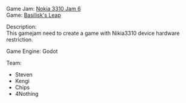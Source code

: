 Game Jam: [Nokia 3310 Jam 6](https://itch.io/jam/nokiajam6)<br>
Game: [Basilisk's Leap](https://kengikita.itch.io/basiliks-leap)

Description:<br>
This gamejam need to create a game with Nikia3310 device hardware restriction.

Game Engine: Godot

Team:
- Steven
- Kengi
- Chips
- 4Nothing
